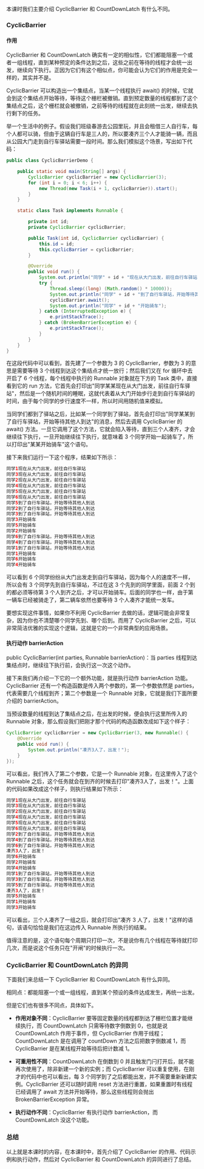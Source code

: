 本课时我们主要介绍 CyclicBarrier 和 CountDownLatch 有什么不同。

### CyclicBarrier

#### 作用

CyclicBarrier 和 CountDownLatch 确实有一定的相似性，它们都能阻塞一个或者一组线程，直到某种预定的条件达到之后，这些之前在等待的线程才会统一出发，继续向下执行。正因为它们有这个相似点，你可能会认为它们的作用是完全一样的，其实并不是。

CyclicBarrier 可以构造出一个集结点，当某一个线程执行 await() 的时候，它就会到这个集结点开始等待，等待这个栅栏被撤销。直到预定数量的线程都到了这个集结点之后，这个栅栏就会被撤销，之前等待的线程就在此刻统一出发，继续去执行剩下的任务。

举一个生活中的例子。假设我们班级春游去公园里玩，并且会租借三人自行车，每个人都可以骑，但由于这辆自行车是三人的，所以要凑齐三个人才能骑一辆，而且从公园大门走到自行车驿站需要一段时间。那么我们模拟这个场景，写出如下代码：

```java
public class CyclicBarrierDemo {

    public static void main(String[] args) {
        CyclicBarrier cyclicBarrier = new CyclicBarrier(3);
        for (int i = 0; i < 6; i++) {
            new Thread(new Task(i + 1, cyclicBarrier)).start();
        }
    }

    static class Task implements Runnable {

        private int id;
        private CyclicBarrier cyclicBarrier;

        public Task(int id, CyclicBarrier cyclicBarrier) {
            this.id = id;
            this.cyclicBarrier = cyclicBarrier;
        }

        @Override
        public void run() {
            System.out.println("同学" + id + "现在从大门出发，前往自行车驿站");
            try {
                Thread.sleep((long) (Math.random() * 10000));
                System.out.println("同学" + id + "到了自行车驿站，开始等待其他人到达");
                cyclicBarrier.await();
                System.out.println("同学" + id + "开始骑车");
            } catch (InterruptedException e) {
                e.printStackTrace();
            } catch (BrokenBarrierException e) {
                e.printStackTrace();
            }
        }
    }
}
```

在这段代码中可以看到，首先建了一个参数为 3 的 CyclicBarrier，参数为 3 的意思是需要等待 3 个线程到达这个集结点才统一放行；然后我们又在 for 循环中去开启了 6 个线程，每个线程中执行的 Runnable 对象就在下方的 Task 类中，直接看到它的 run 方法，它首先会打印出"同学某某现在从大门出发，前往自行车驿站"，然后是一个随机时间的睡眠，这就代表着从大门开始步行走到自行车驿站的时间，由于每个同学的步行速度不一样，所以时间用随机值来模拟。

当同学们都到了驿站之后，比如某一个同学到了驿站，首先会打印出"同学某某到了自行车驿站，开始等待其他人到达"的消息，然后去调用 CyclicBarrier 的 await() 方法。一旦它调用了这个方法，它就会陷入等待，直到三个人凑齐，才会继续往下执行，一旦开始继续往下执行，就意味着 3 个同学开始一起骑车了，所以打印出"某某开始骑车"这个语句。

接下来我们运行一下这个程序，结果如下所示：

```java
同学1现在从大门出发，前往自行车驿站
同学3现在从大门出发，前往自行车驿站
同学2现在从大门出发，前往自行车驿站
同学4现在从大门出发，前往自行车驿站
同学5现在从大门出发，前往自行车驿站
同学6现在从大门出发，前往自行车驿站
同学5到了自行车驿站，开始等待其他人到达
同学2到了自行车驿站，开始等待其他人到达
同学3到了自行车驿站，开始等待其他人到达
同学3开始骑车
同学5开始骑车
同学2开始骑车
同学6到了自行车驿站，开始等待其他人到达
同学4到了自行车驿站，开始等待其他人到达
同学1到了自行车驿站，开始等待其他人到达
同学1开始骑车
同学6开始骑车
同学4开始骑车
```

可以看到 6 个同学纷纷从大门出发走到自行车驿站，因为每个人的速度不一样，所以会有 3 个同学先到自行车驿站，不过在这 3 个先到的同学里面，前面 2 个到的都必须等待第 3 个人到齐之后，才可以开始骑车。后面的同学也一样，由于第一辆车已经被骑走了，第二辆车依然也要等待 3 个人凑齐才能统一发车。

要想实现这件事情，如果你不利用 CyclicBarrier 去做的话，逻辑可能会非常复杂，因为你也不清楚哪个同学先到、哪个后到。而用了 CyclicBarrier 之后，可以非常简洁优雅的实现这个逻辑，这就是它的一个非常典型的应用场景。

#### 执行动作 barrierAction

public CyclicBarrier(int parties, Runnable barrierAction)：当 parties 线程到达集结点时，继续往下执行前，会执行这一次这个动作。

接下来我们再介绍一下它的一个额外功能，就是执行动作 barrierAction 功能。CyclicBarrier 还有一个构造函数是传入两个参数的，第一个参数依然是 parties，代表需要几个线程到齐；第二个参数是一个 Runnable 对象，它就是我们下面所要介绍的 barrierAction。

当预设数量的线程到达了集结点之后，在出发的时候，便会执行这里所传入的 Runnable 对象，那么假设我们把刚才那个代码的构造函数改成如下这个样子：

```java
CyclicBarrier cyclicBarrier = new CyclicBarrier(3, new Runnable() {
    @Override
    public void run() {
        System.out.println("凑齐3人了，出发！");
    }
});
```

可以看出，我们传入了第二个参数，它是一个 Runnable 对象，在这里传入了这个 Runnable 之后，这个任务就会在到齐的时候去打印"凑齐3人了，出发！"。上面的代码如果改成这个样子，则执行结果如下所示：

```java
同学1现在从大门出发，前往自行车驿站
同学3现在从大门出发，前往自行车驿站
同学2现在从大门出发，前往自行车驿站
同学4现在从大门出发，前往自行车驿站
同学5现在从大门出发，前往自行车驿站
同学6现在从大门出发，前往自行车驿站
同学2到了自行车驿站，开始等待其他人到达
同学4到了自行车驿站，开始等待其他人到达
同学6到了自行车驿站，开始等待其他人到达
凑齐3人了，出发！
同学6开始骑车
同学2开始骑车
同学4开始骑车
同学1到了自行车驿站，开始等待其他人到达
同学3到了自行车驿站，开始等待其他人到达
同学5到了自行车驿站，开始等待其他人到达
凑齐3人了，出发！
同学5开始骑车
同学1开始骑车
同学3开始骑车
```

可以看出，三个人凑齐了一组之后，就会打印出"凑齐 3 人了，出发！"这样的语句，该语句恰恰是我们在这边传入 Runnable 所执行的结果。

值得注意的是，这个语句每个周期只打印一次，不是说你有几个线程在等待就打印几次，而是说这个任务只在"开闸"的时候执行一次。

### CyclicBarrier 和 CountDownLatch 的异同

下面我们来总结一下 CyclicBarrier 和 CountDownLatch 有什么异同。

相同点：都能阻塞一个或一组线程，直到某个预设的条件达成发生，再统一出发。

但是它们也有很多不同点，具体如下。

* **作用对象不同**：CyclicBarrier 要等固定数量的线程都到达了栅栏位置才能继续执行，而 CountDownLatch 只需等待数字倒数到 0，也就是说 CountDownLatch 作用于事件，但 CyclicBarrier 作用于线程；CountDownLatch 是在调用了 countDown 方法之后把数字倒数减 1，而 CyclicBarrier 是在某线程开始等待后把计数减 1。

* **可重用性不同**：CountDownLatch 在倒数到 0 并且触发门闩打开后，就不能再次使用了，除非新建一个新的实例；而 CyclicBarrier 可以重复使用，在刚才的代码中也可以看出，每 3 个同学到了之后都能出发，并不需要重新新建实例。CyclicBarrier 还可以随时调用 reset 方法进行重置，如果重置时有线程已经调用了 await 方法并开始等待，那么这些线程则会抛出 BrokenBarrierException 异常。

* **执行动作不同**：CyclicBarrier 有执行动作 barrierAction，而 CountDownLatch 没这个功能。

### 总结

以上就是本课时的内容，在本课时中，首先介绍了 CyclicBarrier 的作用、代码示例和执行动作，然后对 CyclicBarrier 和 CountDownLatch 的异同进行了总结。
